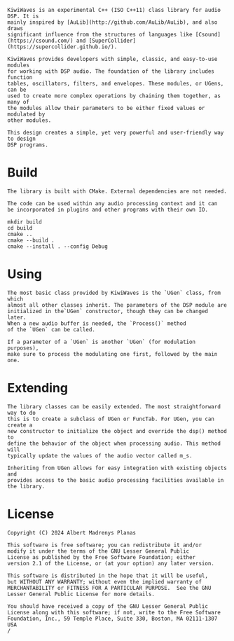 	KiwiWaves is an experimental C++ (ISO C++11) class library for audio DSP. It is
	mainly inspired by [AuLib](http://github.com/AuLib/AuLib), and also draws
	significant influence from the structures of languages like [Csound]
	(https://csound.com/) and [SuperCollider] (https://supercollider.github.io/).

	KiwiWaves provides developers with simple, classic, and easy-to-use modules
	for working with DSP audio. The foundation of the library includes function
	tables, oscillators, filters, and envelopes. These modules, or UGens, can be
	used to create more complex operations by chaining them together, as many of
	the modules allow their parameters to be either fixed values or modulated by
	other modules.

	This design creates a simple, yet very powerful and user-friendly way to design
	DSP programs.

Build
===========================================

	The library is built with CMake. External dependencies are not needed.

	The code can be used within any audio processing context and it can
	be incorporated in plugins and other programs with their own IO.

``` 
mkdir build
cd build
cmake ..
cmake --build .
cmake --install . --config Debug
```

Using
=====================================

	The most basic class provided by KiwiWaves is the `UGen` class, from which
	almost all other classes inherit. The parameters of the DSP module are
	initialized in the`UGen` constructor, though they can be changed later.
	When a new audio buffer is needed, the `Process()` method
	of the `UGen` can be called.

	If a parameter of a `UGen` is another `UGen` (for modulation purposes),
	make sure to process the modulating one first, followed by the main one.
 
Extending
============================
	
	The library classes can be easily extended. The most straightforward way to do
	this is to create a subclass of UGen or FuncTab. For UGen, you can create a
	new constructor to initialize the object and override the dsp() method to
	define the behavior of the object when processing audio. This method will
	typically update the values of the audio vector called m_s.

	Inheriting from UGen allows for easy integration with existing objects and
	provides access to the basic audio processing facilities available in the library.
 
License
=====================

	Copyright (C) 2024 Albert Madrenys Planas

	This software is free software; you can redistribute it and/or
	modify it under the terms of the GNU Lesser General Public
	License as published by the Free Software Foundation; either
	version 2.1 of the License, or (at your option) any later version.

	This software is distributed in the hope that it will be useful,
	but WITHOUT ANY WARRANTY; without even the implied warranty of
	MERCHANTABILITY or FITNESS FOR A PARTICULAR PURPOSE.  See the GNU
	Lesser General Public License for more details.

	You should have received a copy of the GNU Lesser General Public
	License along with this software; if not, write to the Free Software
	Foundation, Inc., 59 Temple Place, Suite 330, Boston, MA 02111-1307 USA
	/
